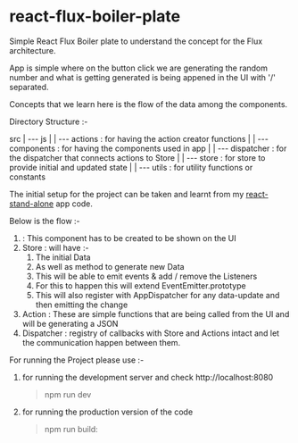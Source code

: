 # react-flux-boiler-plate

Simple React Flux Boiler plate to understand the concept for the Flux architecture.

App is simple where on the button click we are generating the random number and what is getting generated
is being appened in the UI with '/' separated.

Concepts that we learn here is the flow of the data among the components.

Directory Structure :-

src
| --- js
| | --- actions : for having the action creator functions
| | --- components : for having the components used in app
| | --- dispatcher : for the dispatcher that connects actions to Store
| | --- store : for store to provide initial and updated state
| | --- utils : for utility functions or constants

The initial setup for the project can be taken and learnt from my [react-stand-alone](https://github.com/prashantvermaiiitb/simple-react-node-app) app code.

Below is the flow :-
1. <App/> : This component has to be created to be shown on the UI 
2. Store : will have :-
   1. The initial Data  
   2. As well as method to generate new Data
   3. This will be able to emit events & add / remove the Listeners
   4. For this to happen this will extend EventEmitter.prototype
   5. This will also register with AppDispatcher for any data-update and then emitting the change
3. Action : These are simple functions that are being called from the UI and will be generating a JSON
4. Dispatcher : registry of callbacks with Store and Actions intact and let the communication happen between them.

For running the Project please use :-
1.  for running the development server and check http://localhost:8080
    >npm run dev

2. for running the production version of the code
    >npm run build: 
